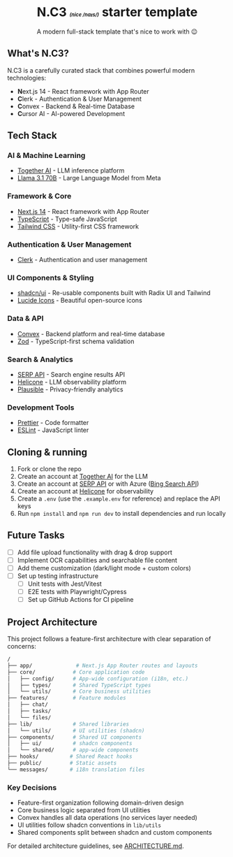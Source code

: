 <div align="center">
  <h1>N.C3 <em style="font-size: 0.4em">(nice /naɪs/)</em> starter template</h1>
  <p>A modern full-stack template that's nice to work with 😉</p>
</div>

## What's N.C3?

N.C3 is a carefully curated stack that combines powerful modern technologies:

- **N**ext.js 14 - React framework with App Router
- **C**lerk - Authentication & User Management
- **C**onvex - Backend & Real-time Database
- **C**ursor AI - AI-powered Development

## Tech Stack

### AI & Machine Learning

- [Together AI](https://docs.together.ai/) - LLM inference platform
- [Llama 3.1 70B](https://ai.meta.com/llama/) - Large Language Model from Meta

### Framework & Core

- [Next.js 14](https://nextjs.org/docs) - React framework with App Router
- [TypeScript](https://www.typescriptlang.org/docs/) - Type-safe JavaScript
- [Tailwind CSS](https://tailwindcss.com/docs) - Utility-first CSS framework

### Authentication & User Management

- [Clerk](https://clerk.com/docs) - Authentication and user management

### UI Components & Styling

- [shadcn/ui](https://ui.shadcn.com/docs) - Re-usable components built with Radix UI and Tailwind
- [Lucide Icons](https://lucide.dev/docs/lucide-react) - Beautiful open-source icons

### Data & API

- [Convex](https://docs.convex.dev/) - Backend platform and real-time database
- [Zod](https://zod.dev/) - TypeScript-first schema validation

### Search & Analytics

- [SERP API](https://serper.dev/) - Search engine results API
- [Helicone](https://docs.helicone.ai/) - LLM observability platform
- [Plausible](https://plausible.io/docs) - Privacy-friendly analytics

### Development Tools

- [Prettier](https://prettier.io/docs/en/) - Code formatter
- [ESLint](https://eslint.org/docs/latest/) - JavaScript linter

## Cloning & running

1. Fork or clone the repo
2. Create an account at [Together AI](https://togetherai.link) for the LLM
3. Create an account at [SERP API](https://serper.dev/) or with Azure ([Bing Search API](https://www.microsoft.com/en-us/bing/apis/bing-web-search-api))
4. Create an account at [Helicone](https://www.helicone.ai/) for observability
5. Create a `.env` (use the `.example.env` for reference) and replace the API keys
6. Run `npm install` and `npm run dev` to install dependencies and run locally

## Future Tasks

- [ ] Add file upload functionality with drag & drop support
- [ ] Implement OCR capabilities and searchable file content
- [ ] Add theme customization (dark/light mode + custom colors)
- [ ] Set up testing infrastructure
  - [ ] Unit tests with Jest/Vitest
  - [ ] E2E tests with Playwright/Cypress
  - [ ] Set up GitHub Actions for CI pipeline

## Project Architecture

This project follows a feature-first architecture with clear separation of concerns:

```bash
/
├── app/              # Next.js App Router routes and layouts
├── core/            # Core application code
│   ├── config/      # App-wide configuration (i18n, etc.)
│   ├── types/       # Shared TypeScript types
│   └── utils/       # Core business utilities
├── features/        # Feature modules
│   ├── chat/
│   ├── tasks/
│   └── files/
├── lib/             # Shared libraries
│   └── utils/       # UI utilities (shadcn)
├── components/      # Shared UI components
│   ├── ui/          # shadcn components
│   └── shared/      # app-wide components
├── hooks/          # Shared React hooks
├── public/         # Static assets
└── messages/       # i18n translation files
```

### Key Decisions
- Feature-first organization following domain-driven design
- Core business logic separated from UI utilities
- Convex handles all data operations (no services layer needed)
- UI utilities follow shadcn conventions in `lib/utils`
- Shared components split between shadcn and custom components

For detailed architecture guidelines, see [ARCHITECTURE.md](./ARCHITECTURE.md).
